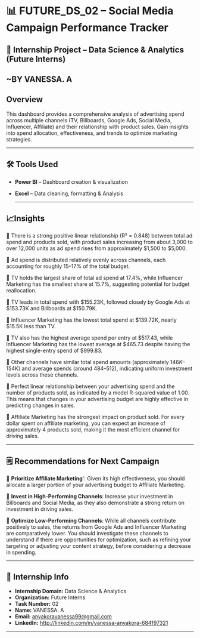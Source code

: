 # 📊 FUTURE_DS_02 – Social Media Campaign Performance Tracker

## 📌 Internship Project – Data Science & Analytics (Future Interns)
**~BY VANESSA. A**
---

## Overview
This dashboard provides a comprehensive analysis of advertising spend across multiple channels (TV, Billboards, Google Ads, Social Media, Influencer, Affiliate) 
and their relationship with product sales. Gain insights into spend allocation, effectiveness, and trends to optimize marketing strategies.

---

## 🛠 Tools Used
- **Power BI** – Dashboard creation & visualization  
- **Excel** – Data cleaning, formatting & Analysis  

  ---
  
## 📈Insights
🎯	There is a strong positive linear relationship (R² = 0.848) between total ad spend and products sold, 
with product sales increasing from about 3,000 to over 12,000 units as ad spend rises from approximately $1,500 to $5,000.

🎯 Ad spend is distributed relatively evenly across channels, each accounting for roughly 15–17% of the total budget.

🎯 TV holds the largest share of total ad spend at 17.4%, while Influencer Marketing has the smallest share at 15.7%, 
suggesting potential for budget reallocation.

🎯 TV leads in total spend with $155.23K, followed closely by Google Ads at $153.73K and Billboards at $150.79K.

🎯 Influencer Marketing has the lowest total spend at $139.72K, nearly $15.5K less than TV.

🎯 TV also has the highest average spend per entry at $517.43,
while Influencer Marketing has the lowest average at $465.73 despite having the highest single-entry spend of $999.83.

🎯 Other channels have similar total spend amounts (approximately $146K–$154K) and average spends (around $484–$512), 
indicating uniform investment levels across these channels.

🎯 Perfect linear relationship between your advertising spend and the number of products sold, 
as indicated by a model R-squared value of 1.00. This means that changes in your advertising budget are highly effective in predicting changes in sales.

🎯 Affiliate Marketing has the strongest impact on product sold. For every dollar spent on affiliate marketing, you can expect an increase of approximately 4 products sold, 
making it the most efficient channel for driving sales.

---

## 🗒 Recommendations for Next Campaign
🎯 **Prioritize Affiliate Marketing**': Given its high effectiveness, you should allocate a larger portion of your advertising budget to Affiliate Marketing.

🎯 **Invest in High-Performing Channels**: Increase your investment in Billboards and Social Media,
as they also demonstrate a strong return on investment in driving sales.

🎯 **Optimize Low-Performing Channels**: While all channels contribute positively to sales, the returns from Google Ads and Influencer Marketing are comparatively lower.
You should investigate these channels to understand if there are opportunities for optimization, such as refining your targeting or adjusting your content strategy, 
before considering a decrease in spending.

---

## 📅 Internship Info
- **Internship Domain:** Data Science & Analytics  
- **Organization:** Future Interns  
- **Task Number:** 02  
- **Name:** VANESSA. A
- **Email:** anyakoravanessa99@gmail.com  
- **LinkedIn:** http://linkedin.com/in/vanessa-anyakora-684197321
  
---
